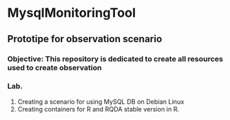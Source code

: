 # MysqlMonitoringTool
## Prototipe for observation scenario
### Objective: This repository is dedicated to create all resources used to create observation
### Lab.

1) Creating a scenario for using MySQL DB on Debian Linux
2) Creating containers for R and RQDA stable version in R.


